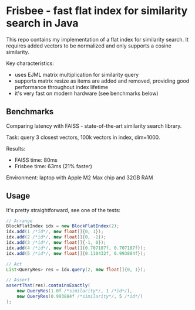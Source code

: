 # Frisbee - fast flat index for similarity search in Java

This repo contains my implementation of a flat index for similarity search.
It requires added vectors to be normalized and only supports a cosine
similarity.

Key characteristics:
* uses EJML matrix multiplication for similarity query
* supports matrix resize as items are added and removed, providing
  good performance throughout index lifetime
* it's very fast on modern hardware (see benchmarks below)

## Benchmarks

Comparing latency with FAISS - state-of-the-art similarity search library.

Task: query 3 closest vectors, 100k vectors in index, dim=1000.

Results:
* FAISS time: 80ms
* Frisbee time: 63ms (21% faster)

Environment: laptop with Apple M2 Max chip and 32GB RAM

## Usage

It's pretty straightforward, see one of the tests:
```java
// Arrange
BlockFlatIndex idx = new BlockFlatIndex(2);
idx.add(1 /*id*/, new float[]{0, 1});
idx.add(2 /*id*/, new float[]{0, -1});
idx.add(3 /*id*/, new float[]{-1, 0});
idx.add(4 /*id*/, new float[]{0.707107f, 0.707107f});
idx.add(5 /*id*/, new float[]{0.110432f, 0.993884f});

// Act
List<QueryRes> res = idx.query(2, new float[]{0, 1});

// Assert
assertThat(res).containsExactly(
    new QueryRes(1.0f /*similarity*/, 1 /*id*/),
    new QueryRes(0.993884f /*similarity*/, 5 /*id*/)
);
```